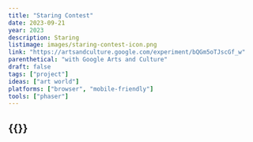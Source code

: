 ```yaml
---
title: "Staring Contest"
date: 2023-09-21
year: 2023
description: Staring
listimage: images/staring-contest-icon.png
link: "https://artsandculture.google.com/experiment/bQGm5oTJscGf_w"
parenthetical: "with Google Arts and Culture"
draft: false
tags: ["project"]
ideas: ["art world"]
platforms: ["browser", "mobile-friendly"]
tools: ["phaser"]
---
```


## {{<param title >}}
